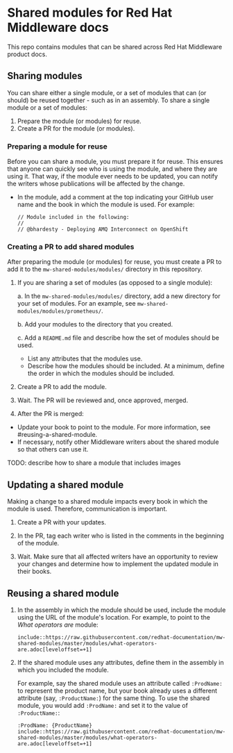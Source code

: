 # Shared modules for Red Hat Middleware docs

This repo contains modules that can be shared across Red Hat Middleware product docs.

## Sharing modules

You can share either a single module, or a set of modules that can (or should) be reused together - such as in an assembly. To share a single module or a set of modules:

1. Prepare the module (or modules) for reuse.
2. Create a PR for the module (or modules).

### Preparing a module for reuse

Before you can share a module, you must prepare it for reuse. This ensures that anyone can quickly see who is using the module, and where they are using it. That way, if the module ever needs to be updated, you can notify the writers whose publications will be affected by the change.

* In the module, add a comment at the top indicating your GitHub user name and the book in which the module is used. For example:

   ```
   // Module included in the following:
   //
   // @bhardesty - Deploying AMQ Interconnect on OpenShift
  ```

### Creating a PR to add shared modules

After preparing the module (or modules) for reuse, you must create a PR to add it to the `mw-shared-modules/modules/` directory in this repository.

1. If you are sharing a set of modules (as opposed to a single module):

    a. In the `mw-shared-modules/modules/` directory, add a new directory for your set of modules. For an example, see `mw-shared-modules/modules/prometheus/`.

    b. Add your modules to the directory that you created.

    c. Add a `README.md` file and describe how the set of modules should be used.

      * List any attributes that the modules use.
      * Describe how the modules should be included. At a minimum, define the order in which the modules should be included.

2. Create a PR to add the module.

2. Wait. The PR will be reviewed and, once approved, merged.

3. After the PR is merged:

  * Update your book to point to the module. For more information, see #reusing-a-shared-module.
  * If necessary, notify other Middleware writers about the shared module so that others can use it.

TODO: describe how to share a module that includes images

## Updating a shared module

Making a change to a shared module impacts every book in which the module is used. Therefore, communication is important.

1. Create a PR with your updates.

2. In the PR, tag each writer who is listed in the comments in the beginning of the module.

3. Wait. Make sure that all affected writers have an opportunity to review your changes and determine how to implement the updated module in their books.

## Reusing a shared module

1. In the assembly in which the module should be used, include the module using the URL of the module's location. For example, to point to the _What operators are_ module:

   ```
   include::https://raw.githubusercontent.com/redhat-documentation/mw-shared-modules/master/modules/what-operators-are.adoc[leveloffset=+1]
   ```

2. If the shared module uses any attributes, define them in the assembly in which you included the module.

   For example, say the shared module uses an attribute called `:ProdName:` to represent the product name, but your book already uses a different attribute (say, `:ProductName:`) for the same thing. To use the shared module, you would add `:ProdName:` and set it to the value of `:ProductName:`:

   ```
   :ProdName: {ProductName}
   include::https://raw.githubusercontent.com/redhat-documentation/mw-shared-modules/master/modules/what-operators-are.adoc[leveloffset=+1]
   ```   
